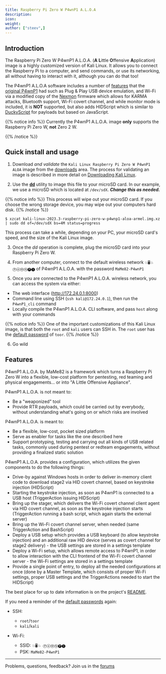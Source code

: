 ```yaml
---
title: Raspberry Pi Zero W P4wnP1 A.L.O.A
description:
icon:
weight:
author: ["steev",]
---
```


## Introduction

The Raspberry Pi Zero W P4wnP1 A.L.O.A. (**A** **L**ittle **O**ffensive **A**pplication) image is a highly customized version of Kali Linux. It allows you to connect the Raspberry Pi to a computer, and send commands, or use its networking, all without having to interact with it, although you can do that too!

The P4wnP1 A.L.O.A software includes a number of [features](#features) that the [original P4wnP1](https://p4wnp1.readthedocs.io/en/latest/) had such as Plug & Play USB device emulation, and Wi-Fi via a modified copy of the [Nexmon](https://github.com/seemoo-lab/nexmon) firmware which allows for KARMA attacks, Bluetooth support, Wi-Fi covert channel, and while monitor mode is included, it is **NOT** supported, but also adds HIDScript which is similar to [DuckyScript](https://github.com/hak5darren/USB-Rubber-Ducky/wiki/Duckyscript) for payloads but based on JavaScript.

{{% notice info %}}
Currently the P4wnP1 A.L.O.A. image **only** supports the Raspberry Pi Zero W, **not** Zero 2 W.
<!-- There is support for Nexmon for Raspberry Pi Zero 2 W, but it doesn't work with Wi-Fi covert channel support. -->
{{% /notice %}}

## Quick install and usage

1. Download _and validate_ the `Kali Linux Raspberry Pi Zero W P4wnP1 ALOA` image from the [downloads](/get-kali/#kali-arm) area. The process for validating an image is described in more detail on [Downloading Kali Linux](/docs/introduction/download-official-kali-linux-images/).

2. Use the **[dd](https://manpages.debian.org/testing/coreutils/dd.1.en.html)** utility to image this file to your microSD card. In our example, we use a microSD which is located at `/dev/sdX`. **_Change this as needed._**

{{% notice info %}}
This process will wipe out your microSD card. If you choose the wrong storage device, you may wipe out your computers hard disk.
{{% /notice %}}

```console
$ xzcat kali-linux-2023.3-raspberry-pi-zero-w-p4wnp1-aloa-armel.img.xz | sudo dd of=/dev/sdX bs=4M status=progress
```

This process can take a while, depending on your PC, your microSD card's speed, and the size of the Kali Linux image.

3. Once the _dd_ operation is complete, plug the microSD card into your Raspberry Pi Zero W.

4. From another computer, connect to the default wireless network `💥🖥💥 Ⓟ➃ⓌⓃ🅟❶` of P4wnP1 A.L.O.A. with the password `MaMe82-P4wnP1`

5. Once you are connected to the P4wnP1 A.L.O.A. wireless network, you can access the system via either:

- The web interface (<http://172.24.0.1:8000>)
- Command line using SSH (`ssh kali@172.24.0.1`), then run the `P4wnP1_cli` command
- Locally compile the P4wnP1 A.L.O.A. CLI software, and pass `host` along with your commands

{{% notice info %}}
One of the important customizations of this Kali Linux image, is that both the `root` and `kali` users can SSH in.
The `root` user has the [default password](/docs/introduction/default-credentials/) of `toor`.
{{% /notice %}}

6. Go wild

## Features

P4wnP1 A.L.O.A. by MaMe82 is a framework which turns a Raspberry Pi Zero W into a flexible, low-cost platform for pentesting, red teaming and physical engagements... or into "A Little Offensive Appliance".

P4wnP1 A.L.O.A. is not meant to:

- Be a "weaponized" tool
- Provide RTR payloads, which could be carried out by everybody, without understanding what's going on or which risks are involved

P4wnP1 A.L.O.A. is meant to:

- Be a flexible, low-cost, pocket sized platform
- Serve as enabler for tasks like the one described here
- Support prototyping, testing and carrying out all kinds of USB related tasks, commonly used during pentest or redteam engagements, without providing a finalized static solution

 P4wnP1 A.L.O.A. provides a configuration, which utilizes the given components to do the following things:

- Drive-by against Windows hosts in order to deliver in-memory client code to download stage2 via HID covert channel, based on keystroke injection (HIDScript)
- Starting the keystroke injection, as soon as P4wnP1 is connected to a USB host (TriggerAction issuing HIDScript)
- Bring up the stager, which delivers the Wi-Fi covert channel client agent via HID covert channel, as soon as the keystroke injection starts (TriggerAction running a bash script, which again starts the external server)
- Bring up the Wi-Fi covert channel server, when needed (same TriggerAction and BashScript)
- Deploy a USB setup which provides a USB keyboard (to allow keystroke injection) and an additional raw HID device (serves as covert channel for stage2 delivery) - the USB settings are stored in a settings template
- Deploy a Wi-Fi setup, which allows remote access to P4wnP1, in order to allow interaction with the CLI frontend of the Wi-Fi covert channel server - the Wi-Fi settings are stored in a settings template
- Provide a single point of entry, to deploy all the needed configurations at once (done by a Master Template, which consists of proper Wi-Fi settings, proper USB settings and the TriggerActions needed to start the HIDScript)

The best place for up to date information is on the project's [README](https://github.com/RoganDawes/P4wnP1_aloa/blob/master/README.md).

If you need a reminder of the [default passwords](/docs/introduction/default-credentials/) again:

- SSH:
   - `root`/`toor`
   - `kali`/`kali`

- Wi-Fi:
   - SSID: `💥🖥💥 Ⓟ➃ⓌⓃ🅟❶`
   - PSK: `MaMe82-P4wnP1`

- - -

Problems, questions, feedback? Join us in the [forums](https://forums.kali.org/)

